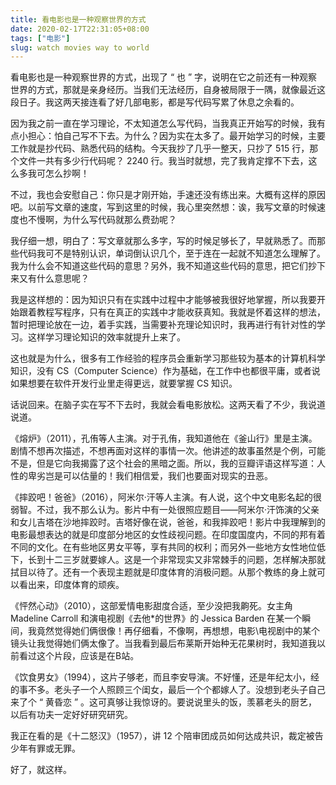 ```yaml
---
title: 看电影也是一种观察世界的方式
date: 2020-02-17T22:31:05+08:00
tags: ["电影"]
slug: watch movies way to world
---
```


看电影也是一种观察世界的方式，出现了 “ 也 ” 字，说明在它之前还有一种观察世界的方式，那就是亲身经历。当我们无法经历，自身被局限于一隅，就像最近这段日子。我这两天接连看了好几部电影，都是写代码写累了休息之余看的。

因为我之前一直在学习理论，不太知道怎么写代码，当我真正开始写的时候，我有点小担心：怕自己写不下去。为什么？因为实在太多了。最开始学习的时候，主要工作就是抄代码、熟悉代码的结构。今天我抄了几乎一整天，只抄了 515 行，那个文件一共有多少行代码呢？ 2240 行。我当时就想，完了我肯定撑不下去，这么多我可怎么抄啊！

不过，我也会安慰自己：你只是才刚开始，手速还没有练出来。大概有这样的原因吧。以前写文章的速度，写到这里的时候，我心里突然想：诶，我写文章的时候速度也不慢啊，为什么写代码就那么费劲呢？

我仔细一想，明白了：写文章就那么多字，写的时候足够长了，早就熟悉了。而那些代码我可不是特别认识，单词倒认识几个，至于连在一起就不知道怎么理解了。我为什么会不知道这些代码的意思？另外，我不知道这些代码的意思，把它们抄下来又有什么意思呢？

我是这样想的：因为知识只有在实践中过程中才能够被我很好地掌握，所以我要开始跟着教程写程序，只有在真正的实践中才能收获真知。我就是怀着这样的想法，暂时把理论放在一边，着手实践，当需要补充理论知识时，我再进行有针对性的学习。这样学习理论知识的效率就提升上来了。

这也就是为什么，很多有工作经验的程序员会重新学习那些较为基本的计算机科学知识，没有 CS（Computer Science）作为基础，在工作中也都很平庸，或者说如果想要在软件开发行业里走得更远，就要掌握 CS 知识。

话说回来。在脑子实在写不下去时，我就会看电影放松。这两天看了不少，我说道说道。

《熔炉》（2011），孔侑等人主演。对于孔侑，我知道他在《釜山行》里是主演。剧情不想再次描述，不想再面对这样的事情一次。他讲述的故事虽然是个例，可能不是，但是它向我揭露了这个社会的黑暗之面。所以，我的豆瓣评语这样写道：人性的卑劣岂是可以估量的！我们相信爱，我们也要面对现实的丑恶。

《摔跤吧！爸爸》（2016），阿米尔·汗等人主演。有人说，这个中文电影名起的很弱智。不过，我不那么认为。影片中有一处很照应题目——阿米尔·汗饰演的父亲和女儿吉塔在沙地摔跤时。吉塔好像在说，爸爸，和我摔跤吧！影片中我理解到的电影最想表达的就是印度部分地区的女性歧视问题。在印度国度内，不同的邦有着不同的文化。在有些地区男女平等，享有共同的权利；而另外一些地方女性地位低下，长到十二三岁就要嫁人。这是一个非常现实又非常棘手的问题，怎样解决那就拭目以待了。还有一个表现主题就是印度体育的消极问题。从那个教练的身上就可以看出来，印度体育的顽疾。

《怦然心动》（2010），这部爱情电影甜度合适，至少没把我齁死。女主角 Madeline Carroll 和演电视剧《去他*的世界》的 Jessica Barden 在某一个瞬间，我竟然觉得她们俩很像！再仔细看，不像啊，再想想，电影\电视剧中的某个镜头让我觉得她们俩太像了。当我看到最后布莱斯开始种无花果树时，我知道我以前看过这个片段，应该是在B站。

《饮食男女》（1994），这片子够老，而且李安导演。不好懂，还是年纪太小，经的事不多。老头子一个人照顾三个闺女，最后一个个都嫁人了。没想到老头子自己来了个 “ 黄昏恋 ” 。这可真够让我惊讶的。要说说里头的饭，羡慕老头的厨艺，以后有功夫一定好好研究研究。

我正在看的是《十二怒汉》（1957），讲 12 个陪审团成员如何达成共识，裁定被告少年有罪或无罪。

好了，就这样。
